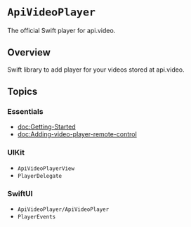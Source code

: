 # ``ApiVideoPlayer``

The official Swift player for api.video.

## Overview

Swift library to add player for your videos stored at api.video.

## Topics

### Essentials
- <doc:Getting-Started>
- <doc:Adding-video-player-remote-control>
### UIKit

- ``ApiVideoPlayerView``
- ``PlayerDelegate``
### SwiftUI
- ``ApiVideoPlayer/ApiVideoPlayer``
- ``PlayerEvents``
